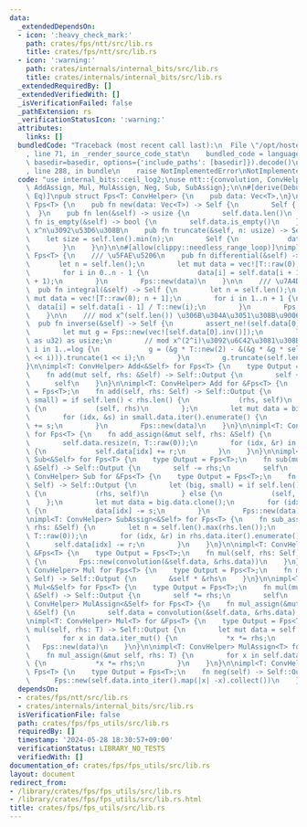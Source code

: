 ```yaml
---
data:
  _extendedDependsOn:
  - icon: ':heavy_check_mark:'
    path: crates/fps/ntt/src/lib.rs
    title: crates/fps/ntt/src/lib.rs
  - icon: ':warning:'
    path: crates/internals/internal_bits/src/lib.rs
    title: crates/internals/internal_bits/src/lib.rs
  _extendedRequiredBy: []
  _extendedVerifiedWith: []
  _isVerificationFailed: false
  _pathExtension: rs
  _verificationStatusIcon: ':warning:'
  attributes:
    links: []
  bundledCode: "Traceback (most recent call last):\n  File \"/opt/hostedtoolcache/Python/3.10.14/x64/lib/python3.10/site-packages/onlinejudge_verify/documentation/build.py\"\
    , line 71, in _render_source_code_stat\n    bundled_code = language.bundle(stat.path,\
    \ basedir=basedir, options={'include_paths': [basedir]}).decode()\n  File \"/opt/hostedtoolcache/Python/3.10.14/x64/lib/python3.10/site-packages/onlinejudge_verify/languages/rust.py\"\
    , line 288, in bundle\n    raise NotImplementedError\nNotImplementedError\n"
  code: "use internal_bits::ceil_log2;\nuse ntt::{convolution, ConvHelper};\nuse std::ops::{Add,\
    \ AddAssign, Mul, MulAssign, Neg, Sub, SubAssign};\n\n#[derive(Debug, Clone, PartialEq,\
    \ Eq)]\npub struct Fps<T: ConvHelper> {\n    pub data: Vec<T>,\n}\n\nimpl<T: ConvHelper>\
    \ Fps<T> {\n    pub fn new(data: Vec<T>) -> Self {\n        Self { data }\n  \
    \  }\n    pub fn len(&self) -> usize {\n        self.data.len()\n    }\n    pub\
    \ fn is_empty(&self) -> bool {\n        self.data.is_empty()\n    }\n    /// mod\
    \ x^n\u3092\u53D6\u308B\n    pub fn truncate(&self, n: usize) -> Self {\n    \
    \    let size = self.len().min(n);\n        Self {\n            data: self.data[..size].to_vec(),\n\
    \        }\n    }\n}\n\n#[allow(clippy::needless_range_loop)]\nimpl<T: ConvHelper>\
    \ Fps<T> {\n    /// \u5FAE\u5206\n    pub fn differential(&self) -> Self {\n \
    \       let n = self.len();\n        let mut data = vec![T::raw(0); n - 1];\n\
    \        for i in 0..n - 1 {\n            data[i] = self.data[i + 1] * T::new(i\
    \ + 1);\n        }\n        Fps::new(data)\n    }\n\n    /// \u7A4D\u5206\n  \
    \  pub fn integral(&self) -> Self {\n        let n = self.len();\n        let\
    \ mut data = vec![T::raw(0); n + 1];\n        for i in 1..n + 1 {\n          \
    \  data[i] = self.data[i - 1] / T::new(i);\n        }\n        Fps::new(data)\n\
    \    }\n\n    /// mod x^(self.len()) \u306B\u304A\u3051\u308B\u9006\u5143\n  \
    \  pub fn inverse(&self) -> Self {\n        assert_ne!(self.data[0].value(), 0);\n\
    \        let mut g = Fps::new(vec![self.data[0].inv()]);\n        let log = ceil_log2(self.len()\
    \ as u32) as usize;\n        // mod x^(2^i)\u3092\u6C42\u3081\u308B\n        for\
    \ i in 1..=log {\n            g = (&g * T::new(2) - &(&g * &g * self.truncate(1\
    \ << i))).truncate(1 << i);\n        }\n        g.truncate(self.len())\n    }\n\
    }\n\nimpl<T: ConvHelper> Add<&Self> for Fps<T> {\n    type Output = Fps<T>;\n\
    \    fn add(mut self, rhs: &Self) -> Self::Output {\n        self += rhs;\n  \
    \      self\n    }\n}\n\nimpl<T: ConvHelper> Add for &Fps<T> {\n    type Output\
    \ = Fps<T>;\n    fn add(self, rhs: Self) -> Self::Output {\n        let (big,\
    \ small) = if self.len() < rhs.len() {\n            (rhs, self)\n        } else\
    \ {\n            (self, rhs)\n        };\n        let mut data = big.data.clone();\n\
    \        for (idx, &s) in small.data.iter().enumerate() {\n            data[idx]\
    \ += s;\n        }\n        Fps::new(data)\n    }\n}\n\nimpl<T: ConvHelper> AddAssign<&Self>\
    \ for Fps<T> {\n    fn add_assign(&mut self, rhs: &Self) {\n        let n = self.len().max(rhs.len());\n\
    \        self.data.resize(n, T::raw(0));\n        for (idx, &r) in rhs.data.iter().enumerate()\
    \ {\n            self.data[idx] += r;\n        }\n    }\n}\n\nimpl<T: ConvHelper>\
    \ Sub<&Self> for Fps<T> {\n    type Output = Fps<T>;\n    fn sub(mut self, rhs:\
    \ &Self) -> Self::Output {\n        self -= rhs;\n        self\n    }\n}\n\nimpl<T:\
    \ ConvHelper> Sub for &Fps<T> {\n    type Output = Fps<T>;\n    fn sub(self, rhs:\
    \ Self) -> Self::Output {\n        let (big, small) = if self.len() < rhs.len()\
    \ {\n            (rhs, self)\n        } else {\n            (self, rhs)\n    \
    \    };\n        let mut data = big.data.clone();\n        for (idx, &s) in small.data.iter().enumerate()\
    \ {\n            data[idx] -= s;\n        }\n        Fps::new(data)\n    }\n}\n\
    \nimpl<T: ConvHelper> SubAssign<&Self> for Fps<T> {\n    fn sub_assign(&mut self,\
    \ rhs: &Self) {\n        let n = self.len().max(rhs.len());\n        self.data.resize(n,\
    \ T::raw(0));\n        for (idx, &r) in rhs.data.iter().enumerate() {\n      \
    \      self.data[idx] -= r;\n        }\n    }\n}\n\nimpl<T: ConvHelper> Mul for\
    \ &Fps<T> {\n    type Output = Fps<T>;\n    fn mul(self, rhs: Self) -> Self::Output\
    \ {\n        Fps::new(convolution(&self.data, &rhs.data))\n    }\n}\n\nimpl<T:\
    \ ConvHelper> Mul for Fps<T> {\n    type Output = Fps<T>;\n    fn mul(self, rhs:\
    \ Self) -> Self::Output {\n        &self * &rhs\n    }\n}\n\nimpl<T: ConvHelper>\
    \ Mul<&Self> for Fps<T> {\n    type Output = Fps<T>;\n    fn mul(mut self, rhs:\
    \ &Self) -> Self::Output {\n        self *= rhs;\n        self\n    }\n}\n\nimpl<T:\
    \ ConvHelper> MulAssign<&Self> for Fps<T> {\n    fn mul_assign(&mut self, rhs:\
    \ &Self) {\n        self.data = convolution(&self.data, &rhs.data);\n    }\n}\n\
    \nimpl<T: ConvHelper> Mul<T> for &Fps<T> {\n    type Output = Fps<T>;\n    fn\
    \ mul(self, rhs: T) -> Self::Output {\n        let mut data = self.data.clone();\n\
    \        for x in data.iter_mut() {\n            *x *= rhs;\n        }\n     \
    \   Fps::new(data)\n    }\n}\n\nimpl<T: ConvHelper> MulAssign<T> for Fps<T> {\n\
    \    fn mul_assign(&mut self, rhs: T) {\n        for x in self.data.iter_mut()\
    \ {\n            *x *= rhs;\n        }\n    }\n}\n\nimpl<T: ConvHelper> Neg for\
    \ Fps<T> {\n    type Output = Fps<T>;\n    fn neg(self) -> Self::Output {\n  \
    \      Fps::new(self.data.into_iter().map(|x| -x).collect())\n    }\n}\n"
  dependsOn:
  - crates/fps/ntt/src/lib.rs
  - crates/internals/internal_bits/src/lib.rs
  isVerificationFile: false
  path: crates/fps/fps_utils/src/lib.rs
  requiredBy: []
  timestamp: '2024-05-28 18:30:57+09:00'
  verificationStatus: LIBRARY_NO_TESTS
  verifiedWith: []
documentation_of: crates/fps/fps_utils/src/lib.rs
layout: document
redirect_from:
- /library/crates/fps/fps_utils/src/lib.rs
- /library/crates/fps/fps_utils/src/lib.rs.html
title: crates/fps/fps_utils/src/lib.rs
---
```

